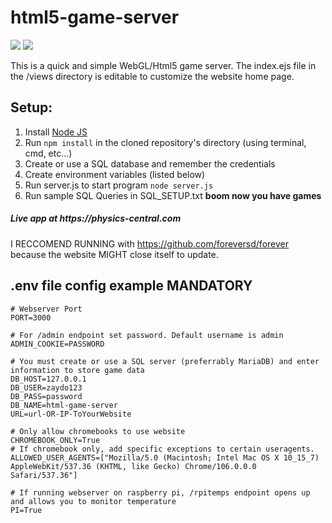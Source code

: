 # html5-game-server

![](https://tokei.rs/b1/github/Zaydo123/html-game-server?category=code) ![](https://tokei.rs/b1/github/Zaydo123/html-game-server?category=files)                                                                                                                                                                                                                                              

This is a quick and simple WebGL/Html5 game server. 
The index.ejs file in the /views directory is editable to customize the website home page.

## Setup:
1. Install <a href='https://nodejs.org/en/'>Node JS</a>
2. Run ```npm install``` in the cloned repository's directory (using terminal, cmd, etc...)
3. Create or use a SQL database and remember the credentials
4. Create environment variables (listed below)
5. Run server.js to start program ```node server.js```
6. Run sample SQL Queries in SQL_SETUP.txt
**boom now you have games**

<h5>Live app at https://physics-central.com</h5>

I RECCOMEND RUNNING with https://github.com/foreversd/forever because the website MIGHT close itself to update.

## .env file config example MANDATORY
```
# Webserver Port
PORT=3000

# For /admin endpoint set password. Default username is admin
ADMIN_COOKIE=PASSWORD

# You must create or use a SQL server (preferrably MariaDB) and enter information to store game data
DB_HOST=127.0.0.1
DB_USER=zaydo123
DB_PASS=password
DB_NAME=html-game-server
URL=url-OR-IP-ToYourWebsite

# Only allow chromebooks to use website
CHROMEBOOK_ONLY=True
# If chromebook only, add specific exceptions to certain useragents.
ALLOWED_USER_AGENTS=["Mozilla/5.0 (Macintosh; Intel Mac OS X 10_15_7) AppleWebKit/537.36 (KHTML, like Gecko) Chrome/106.0.0.0 Safari/537.36"]

# If running webserver on raspberry pi, /rpitemps endpoint opens up and allows you to monitor temperature
PI=True
```
